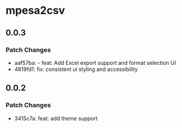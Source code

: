 # mpesa2csv

## 0.0.3

### Patch Changes

- aaf57ba: - feat: Add Excel export support and format selection UI
- 4819fd1: fix: consistent ui styling and accessibility

## 0.0.2

### Patch Changes

- 3415c7a: feat: add theme support

